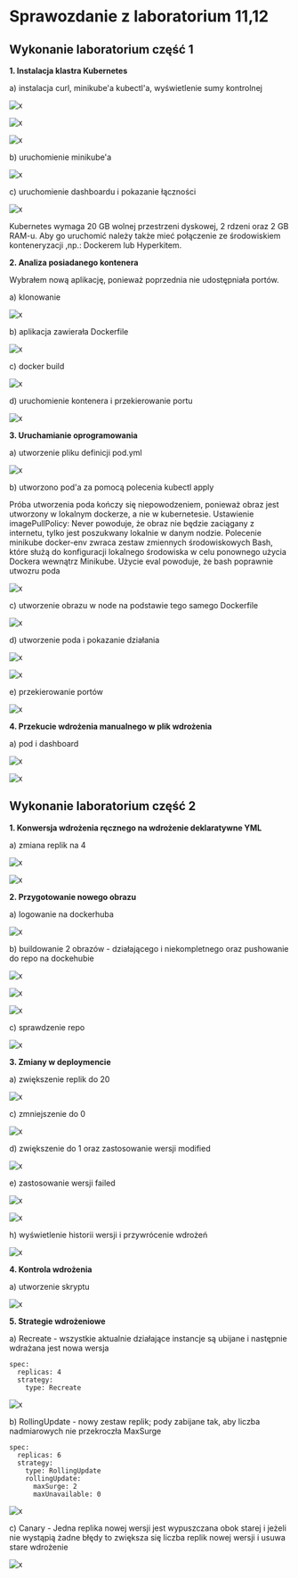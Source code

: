 # Sprawozdanie z laboratorium 11,12 
 
## Wykonanie laboratorium część 1

**1. Instalacja klastra Kubernetes**

a) instalacja curl, minikube'a kubectl'a, wyświetlenie sumy kontrolnej

![x](../lab11/1-minikube-install.png)

![x](../lab11/2-kubectl-install.png)

![x](../lab11/2-kubectl-version.png)

b) uruchomienie minikube'a

![x](../lab11/3-minikube-start.png)

c) uruchomienie dashboardu i pokazanie łączności

![x](../lab11/4-dashboard.png)

Kubernetes wymaga 20 GB wolnej przestrzeni dyskowej, 2 rdzeni oraz 2 GB RAM-u. Aby go uruchomić należy także mieć połączenie ze środowiskiem konteneryzacji ,np.: Dockerem lub Hyperkitem. 

**2. Analiza posiadanego kontenera**

Wybrałem nową aplikację, ponieważ poprzednia nie udostępniała portów.

a) klonowanie

![x](../lab11/5-new-app.png)

b) aplikacja zawierała Dockerfile

![x](../lab11/6-dockefile.png)

c) docker build

![x](../lab11/7-app-kontener.png)

d) uruchomienie kontenera i przekierowanie portu

![x](../lab11/8-docker-run.png)

**3. Uruchamianie oprogramowania**

a) utworzenie pliku definicji pod.yml

![x](../lab11/pod.png)

b) utworzono pod'a za pomocą polecenia kubectl apply

Próba utworzenia poda kończy się niepowodzeniem, ponieważ obraz jest utworzony w lokalnym dockerze, a nie w kubernetesie.
Ustawienie imagePullPolicy: Never powoduje, że obraz nie będzie zaciągany z internetu, tylko jest poszukwany lokalnie w danym nodzie.
Polecenie minikube docker-env zwraca zestaw zmiennych środowiskowych Bash, które służą do konfiguracji lokalnego środowiska w celu ponownego użycia Dockera wewnątrz Minikube. Użycie eval powoduje, że bash poprawnie utwozru poda

![x](../lab11/9-apply-eval.png)

c) utworzenie obrazu w node na podstawie tego samego Dockerfile

![x](../lab11/10-docker-build-new-image.png)

d) utworzenie poda i pokazanie działania

![x](../lab11/11-pods.png)

![x](../lab11/12-dashboard.png)

e) przekierowanie portów

![x](../lab11/13-ports.png)

**4. Przekucie wdrożenia manualnego w plik wdrożenia**

a) pod i dashboard

![x](../lab11/11-pod2.png)

![x](../lab11/14-dashboard-2.png)

## Wykonanie laboratorium część 2

**1. Konwersja wdrożenia ręcznego na wdrożenie deklaratywne YML**

a) zmiana replik na 4

![x](./15-pod3.png)

![x](./16-dashboard.png)

**2. Przygotowanie nowego obrazu**

a) logowanie na dockerhuba

![x](./17-login.png)

b) buildowanie 2 obrazów - działającego i niekompletnego oraz pushowanie do repo na dockehubie

![x](./18-build.png)

![x](./19-modified.png)

![x](./20.png)

c) sprawdzenie repo

![x](./21.png)

**3. Zmiany w deploymencie**

a) zwiększenie replik do 20

![x](./22.png)

c) zmniejszenie do 0

![x](./23.png)

d) zwiększenie do 1 oraz zastosowanie wersji modified

![x](./24.png)

e) zastosowanie wersji failed

![x](./25-1.png)

![x](./25-2.png)

h) wyświetlenie historii wersji i przywrócenie wdrożeń

![x](./26.png)

**4. Kontrola wdrożenia**

a) utworzenie skryptu

![x](./27.png)

**5. Strategie wdrożeniowe**

a) Recreate - wszystkie aktualnie działające instancje są ubijane i następnie wdrażana jest nowa wersja
```
spec:
  replicas: 4
  strategy:
    type: Recreate
```
![x](./28.png)

b)  RollingUpdate - nowy zestaw replik; pody zabijane tak, aby liczba nadmiarowych nie przekroczła MaxSurge

```
spec:
  replicas: 6
  strategy:
    type: RollingUpdate
    rollingUpdate:
      maxSurge: 2
      maxUnavailable: 0 
```

![x](./29.png)

c) Canary - Jedna replika nowej wersji jest wypuszczana obok starej i jeżeli nie wystąpią żadne błędy to zwiększa się liczba replik nowej wersji i usuwa stare wdrożenie

![x](./30.png)
